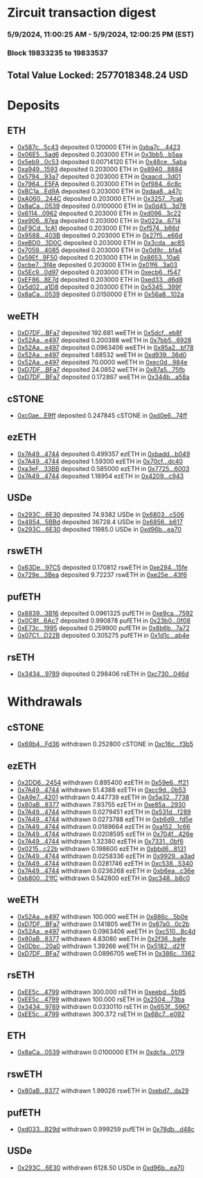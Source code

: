 # Zircuit transaction digest
### 5/9/2024, 11:00:25 AM - 5/9/2024, 12:00:25 PM (EST)
### Block 19833235 to 19833537

## Total Value Locked: 2577018348.24 USD

# Deposits
## ETH
- [0x587c...5c43](https://etherscan.io/address/0x587cdd6213b538d9Eb6B7D0932488447C5025c43) deposited 0.120000 ETH in [0xba7c...4423](https://etherscan.io/tx/0x587cdd6213b538d9Eb6B7D0932488447C5025c43)
- [0x06E5...5ad6](https://etherscan.io/address/0x06E5fC1C02Be26d0E8FeC322D0dB4F90bA285ad6) deposited 0.203000 ETH in [0x3bb5...b5aa](https://etherscan.io/tx/0x06E5fC1C02Be26d0E8FeC322D0dB4F90bA285ad6)
- [0x5eb9...0c53](https://etherscan.io/address/0x5eb90577e2d1e3E750aFb41b6223aFf2c2160c53) deposited 0.00714120 ETH in [0x48ce...5aba](https://etherscan.io/tx/0x5eb90577e2d1e3E750aFb41b6223aFf2c2160c53)
- [0xa949...1593](https://etherscan.io/address/0xa94996669eAc5111DbFb2f8E3b84C65C6B061593) deposited 0.203000 ETH in [0x8940...8884](https://etherscan.io/tx/0xa94996669eAc5111DbFb2f8E3b84C65C6B061593)
- [0x5794...93a7](https://etherscan.io/address/0x5794105D69c43F6B332570e8dA21FF14ca1093a7) deposited 0.203000 ETH in [0xaacd...3d01](https://etherscan.io/tx/0x5794105D69c43F6B332570e8dA21FF14ca1093a7)
- [0x7964...E5FA](https://etherscan.io/address/0x796469Dfb77F9957595C7F1f3d5582b0E4fBE5FA) deposited 0.203000 ETH in [0xf984...6c8c](https://etherscan.io/tx/0x796469Dfb77F9957595C7F1f3d5582b0E4fBE5FA)
- [0xBC1a...Ed9A](https://etherscan.io/address/0xBC1ab01A19676D7625e662018637C6dCF4c5Ed9A) deposited 0.203000 ETH in [0xdaa8...a47c](https://etherscan.io/tx/0xBC1ab01A19676D7625e662018637C6dCF4c5Ed9A)
- [0xA060...244C](https://etherscan.io/address/0xA060a3b7eAE841A3569aD04D4B9F6Ab63b98244C) deposited 0.203000 ETH in [0x3257...7cab](https://etherscan.io/tx/0xA060a3b7eAE841A3569aD04D4B9F6Ab63b98244C)
- [0x8aCa...0539](https://etherscan.io/address/0x8aCa490112c3Cb2856eF3B9BaFfE4FFE8DD90539) deposited 0.0100000 ETH in [0x0d45...3d78](https://etherscan.io/tx/0x8aCa490112c3Cb2856eF3B9BaFfE4FFE8DD90539)
- [0x6114...0962](https://etherscan.io/address/0x6114e0633753e3457190738467A4511FCC820962) deposited 0.203000 ETH in [0xd096...3c22](https://etherscan.io/tx/0x6114e0633753e3457190738467A4511FCC820962)
- [0xe906...87ea](https://etherscan.io/address/0xe90623CaCbD81ac820053DCc951d0ca1077087ea) deposited 0.203000 ETH in [0x022a...6714](https://etherscan.io/tx/0xe90623CaCbD81ac820053DCc951d0ca1077087ea)
- [0xF9Cd...1cA1](https://etherscan.io/address/0xF9Cd4eA3e5579a4BDf6e6a03A2FF8731b4941cA1) deposited 0.203000 ETH in [0xf574...b66d](https://etherscan.io/tx/0xF9Cd4eA3e5579a4BDf6e6a03A2FF8731b4941cA1)
- [0x9588...403B](https://etherscan.io/address/0x95884FF9094F90935A2ff01F74dcD2B027e8403B) deposited 0.203000 ETH in [0x27f5...e66d](https://etherscan.io/tx/0x95884FF9094F90935A2ff01F74dcD2B027e8403B)
- [0xeBD0...3D0C](https://etherscan.io/address/0xeBD085936b0E3BB24cbCa9bEe74cd76f2e173D0C) deposited 0.203000 ETH in [0x3cda...ac85](https://etherscan.io/tx/0xeBD085936b0E3BB24cbCa9bEe74cd76f2e173D0C)
- [0x7059...4085](https://etherscan.io/address/0x7059b5347Ba487731AECCB8A9252A50104624085) deposited 0.203000 ETH in [0x0d9c...bfa4](https://etherscan.io/tx/0x7059b5347Ba487731AECCB8A9252A50104624085)
- [0x59Ef...9F50](https://etherscan.io/address/0x59Efc0d7c8aFB3D9d6e1B76a2F7336576d659F50) deposited 0.203000 ETH in [0x8653...10a6](https://etherscan.io/tx/0x59Efc0d7c8aFB3D9d6e1B76a2F7336576d659F50)
- [0xcbe7...3f4e](https://etherscan.io/address/0xcbe7C1dE43635DBBc453e27E1CbDEB0d0F0C3f4e) deposited 0.203000 ETH in [0x01f6...3a03](https://etherscan.io/tx/0xcbe7C1dE43635DBBc453e27E1CbDEB0d0F0C3f4e)
- [0x5Ec9...0d97](https://etherscan.io/address/0x5Ec9b894320d82B2334BF64a24d17Ac062FD0d97) deposited 0.203000 ETH in [0xecb6...f547](https://etherscan.io/tx/0x5Ec9b894320d82B2334BF64a24d17Ac062FD0d97)
- [0xEF86...8E7d](https://etherscan.io/address/0xEF8693Bc4d595b32110FC14C75D0989423918E7d) deposited 0.203000 ETH in [0xed33...d6d8](https://etherscan.io/tx/0xEF8693Bc4d595b32110FC14C75D0989423918E7d)
- [0x5d02...a1D8](https://etherscan.io/address/0x5d02a23267617f892c8954c4D4Ef5cCc388aa1D8) deposited 0.203000 ETH in [0x5345...399f](https://etherscan.io/tx/0x5d02a23267617f892c8954c4D4Ef5cCc388aa1D8)
- [0x8aCa...0539](https://etherscan.io/address/0x8aCa490112c3Cb2856eF3B9BaFfE4FFE8DD90539) deposited 0.0150000 ETH in [0x56a8...102a](https://etherscan.io/tx/0x8aCa490112c3Cb2856eF3B9BaFfE4FFE8DD90539)
## weETH
- [0xD7DF...BFa7](https://etherscan.io/address/0xD7DF7E085214743530afF339aFC420c7c720BFa7) deposited 192.681 weETH in [0x5dcf...eb8f](https://etherscan.io/tx/0xD7DF7E085214743530afF339aFC420c7c720BFa7)
- [0x52Aa...e497](https://etherscan.io/address/0x52Aa899454998Be5b000Ad077a46Bbe360F4e497) deposited 0.200388 weETH in [0x7bb5...6928](https://etherscan.io/tx/0x52Aa899454998Be5b000Ad077a46Bbe360F4e497)
- [0x52Aa...e497](https://etherscan.io/address/0x52Aa899454998Be5b000Ad077a46Bbe360F4e497) deposited 0.0963406 weETH in [0x95a2...bf78](https://etherscan.io/tx/0x52Aa899454998Be5b000Ad077a46Bbe360F4e497)
- [0x52Aa...e497](https://etherscan.io/address/0x52Aa899454998Be5b000Ad077a46Bbe360F4e497) deposited 1.68532 weETH in [0xd939...36d0](https://etherscan.io/tx/0x52Aa899454998Be5b000Ad077a46Bbe360F4e497)
- [0x52Aa...e497](https://etherscan.io/address/0x52Aa899454998Be5b000Ad077a46Bbe360F4e497) deposited 70.0000 weETH in [0xec0d...984e](https://etherscan.io/tx/0x52Aa899454998Be5b000Ad077a46Bbe360F4e497)
- [0xD7DF...BFa7](https://etherscan.io/address/0xD7DF7E085214743530afF339aFC420c7c720BFa7) deposited 24.0852 weETH in [0x87a5...75fb](https://etherscan.io/tx/0xD7DF7E085214743530afF339aFC420c7c720BFa7)
- [0xD7DF...BFa7](https://etherscan.io/address/0xD7DF7E085214743530afF339aFC420c7c720BFa7) deposited 0.172867 weETH in [0x344b...a58a](https://etherscan.io/tx/0xD7DF7E085214743530afF339aFC420c7c720BFa7)
## cSTONE
- [0xc0ae...E9ff](https://etherscan.io/address/0xc0ae2ad5bFeE30d020A12436e11faBd8c5E0E9ff) deposited 0.247845 cSTONE in [0xd0e6...74ff](https://etherscan.io/tx/0xc0ae2ad5bFeE30d020A12436e11faBd8c5E0E9ff)
## ezETH
- [0x7A49...4744](https://etherscan.io/address/0x7A493Be5c2ce014cD049Bf178a1ac0Db1B434744) deposited 0.499357 ezETH in [0xbadd...b049](https://etherscan.io/tx/0x7A493Be5c2ce014cD049Bf178a1ac0Db1B434744)
- [0x7A49...4744](https://etherscan.io/address/0x7A493Be5c2ce014cD049Bf178a1ac0Db1B434744) deposited 1.59300 ezETH in [0x70cf...dc40](https://etherscan.io/tx/0x7A493Be5c2ce014cD049Bf178a1ac0Db1B434744)
- [0xa3eF...33BB](https://etherscan.io/address/0xa3eFba241686e21fD606FDd300333fd6805733BB) deposited 0.585000 ezETH in [0x7725...6003](https://etherscan.io/tx/0xa3eFba241686e21fD606FDd300333fd6805733BB)
- [0x7A49...4744](https://etherscan.io/address/0x7A493Be5c2ce014cD049Bf178a1ac0Db1B434744) deposited 1.18954 ezETH in [0x4209...c943](https://etherscan.io/tx/0x7A493Be5c2ce014cD049Bf178a1ac0Db1B434744)
## USDe
- [0x293C...6E30](https://etherscan.io/address/0x293C6937D8D82e05B01335F7B33FBA0c8e256E30) deposited 74.9382 USDe in [0x6803...c506](https://etherscan.io/tx/0x293C6937D8D82e05B01335F7B33FBA0c8e256E30)
- [0x4854...5BBd](https://etherscan.io/address/0x4854CdEbC5da8fDedF78549aF3FBad7AF6915BBd) deposited 36728.4 USDe in [0x6856...b617](https://etherscan.io/tx/0x4854CdEbC5da8fDedF78549aF3FBad7AF6915BBd)
- [0x293C...6E30](https://etherscan.io/address/0x293C6937D8D82e05B01335F7B33FBA0c8e256E30) deposited 11985.0 USDe in [0xd96b...ea70](https://etherscan.io/tx/0x293C6937D8D82e05B01335F7B33FBA0c8e256E30)
## rswETH
- [0x63De...97C5](https://etherscan.io/address/0x63De1d8D0Abf777130E816E6A55091Ed118897C5) deposited 0.170812 rswETH in [0xe294...15fe](https://etherscan.io/tx/0x63De1d8D0Abf777130E816E6A55091Ed118897C5)
- [0x729e...3Bea](https://etherscan.io/address/0x729e38136AeEF342C31CE4069B4E7648fEF63Bea) deposited 9.72237 rswETH in [0xe25e...43f6](https://etherscan.io/tx/0x729e38136AeEF342C31CE4069B4E7648fEF63Bea)
## pufETH
- [0x8839...3B16](https://etherscan.io/address/0x88397ad288500117Ed9a4B319f436078F6673B16) deposited 0.0961325 pufETH in [0xe9ca...7592](https://etherscan.io/tx/0x88397ad288500117Ed9a4B319f436078F6673B16)
- [0x0C8f...6Ac7](https://etherscan.io/address/0x0C8f0FAC463270f9d8D6fbcb52D7e3279f9B6Ac7) deposited 0.990878 pufETH in [0x23b0...0f08](https://etherscan.io/tx/0x0C8f0FAC463270f9d8D6fbcb52D7e3279f9B6Ac7)
- [0xE73c...1995](https://etherscan.io/address/0xE73cB9CBa2d97cf1B17f76fdECd3a589030C1995) deposited 0.259900 pufETH in [0x8b6b...7a72](https://etherscan.io/tx/0xE73cB9CBa2d97cf1B17f76fdECd3a589030C1995)
- [0x07C1...D22B](https://etherscan.io/address/0x07C1c35Ff15CF76dDF4f3640717998D4E01eD22B) deposited 0.305275 pufETH in [0x1d1c...ab4e](https://etherscan.io/tx/0x07C1c35Ff15CF76dDF4f3640717998D4E01eD22B)
## rsETH
- [0x3434...9789](https://etherscan.io/address/0x34349c5569e7B846c3558961552D2202760A9789) deposited 0.298406 rsETH in [0xc730...046d](https://etherscan.io/tx/0x34349c5569e7B846c3558961552D2202760A9789)
# Withdrawals
## cSTONE
- [0x69b4...Fd36](https://etherscan.io/address/0x69b4e4Fb753F90cB7A715E7DB714AC3641C5Fd36) withdrawn 0.252800 cSTONE in [0xc16c...f3b5](https://etherscan.io/tx/0x69b4e4Fb753F90cB7A715E7DB714AC3641C5Fd36)
## ezETH
- [0x2DD6...2454](https://etherscan.io/address/0x2DD6220CFF16cC4d26BAc9DFa7C222ef44982454) withdrawn 0.895400 ezETH in [0x59e6...ff21](https://etherscan.io/tx/0x2DD6220CFF16cC4d26BAc9DFa7C222ef44982454)
- [0x7A49...4744](https://etherscan.io/address/0x7A493Be5c2ce014cD049Bf178a1ac0Db1B434744) withdrawn 51.4388 ezETH in [0xcc9d...0b53](https://etherscan.io/tx/0x7A493Be5c2ce014cD049Bf178a1ac0Db1B434744)
- [0xA9e7...4201](https://etherscan.io/address/0xA9e7CF8d6C84f98e9C044cD6469De1cdF88C4201) withdrawn 0.447739 ezETH in [0x5a32...7738](https://etherscan.io/tx/0xA9e7CF8d6C84f98e9C044cD6469De1cdF88C4201)
- [0x80aB...8377](https://etherscan.io/address/0x80aBAd0c0eDC74e115d741Bcbe4C37e0dEaF8377) withdrawn 7.93755 ezETH in [0xe85a...2930](https://etherscan.io/tx/0x80aBAd0c0eDC74e115d741Bcbe4C37e0dEaF8377)
- [0x7A49...4744](https://etherscan.io/address/0x7A493Be5c2ce014cD049Bf178a1ac0Db1B434744) withdrawn 0.0279451 ezETH in [0x531d...f289](https://etherscan.io/tx/0x7A493Be5c2ce014cD049Bf178a1ac0Db1B434744)
- [0x7A49...4744](https://etherscan.io/address/0x7A493Be5c2ce014cD049Bf178a1ac0Db1B434744) withdrawn 0.0273788 ezETH in [0xb6d9...fd5e](https://etherscan.io/tx/0x7A493Be5c2ce014cD049Bf178a1ac0Db1B434744)
- [0x7A49...4744](https://etherscan.io/address/0x7A493Be5c2ce014cD049Bf178a1ac0Db1B434744) withdrawn 0.0189664 ezETH in [0xa152...1c66](https://etherscan.io/tx/0x7A493Be5c2ce014cD049Bf178a1ac0Db1B434744)
- [0x7A49...4744](https://etherscan.io/address/0x7A493Be5c2ce014cD049Bf178a1ac0Db1B434744) withdrawn 0.0208595 ezETH in [0x704f...426e](https://etherscan.io/tx/0x7A493Be5c2ce014cD049Bf178a1ac0Db1B434744)
- [0x7A49...4744](https://etherscan.io/address/0x7A493Be5c2ce014cD049Bf178a1ac0Db1B434744) withdrawn 1.32380 ezETH in [0x7331...0bf6](https://etherscan.io/tx/0x7A493Be5c2ce014cD049Bf178a1ac0Db1B434744)
- [0x0215...c22b](https://etherscan.io/address/0x021583f6D40893e18c36Bee65a83f157998ec22b) withdrawn 0.198600 ezETH in [0xbbd6...8131](https://etherscan.io/tx/0x021583f6D40893e18c36Bee65a83f157998ec22b)
- [0x7A49...4744](https://etherscan.io/address/0x7A493Be5c2ce014cD049Bf178a1ac0Db1B434744) withdrawn 0.0258336 ezETH in [0x9929...a3ad](https://etherscan.io/tx/0x7A493Be5c2ce014cD049Bf178a1ac0Db1B434744)
- [0x7A49...4744](https://etherscan.io/address/0x7A493Be5c2ce014cD049Bf178a1ac0Db1B434744) withdrawn 0.0281746 ezETH in [0xc538...5340](https://etherscan.io/tx/0x7A493Be5c2ce014cD049Bf178a1ac0Db1B434744)
- [0x7A49...4744](https://etherscan.io/address/0x7A493Be5c2ce014cD049Bf178a1ac0Db1B434744) withdrawn 0.0236268 ezETH in [0xb6ea...c36e](https://etherscan.io/tx/0x7A493Be5c2ce014cD049Bf178a1ac0Db1B434744)
- [0xb800...21fC](https://etherscan.io/address/0xb8005d5dab8210C61ab4A8699B4fE7EfE34e21fC) withdrawn 0.542800 ezETH in [0xc348...b8c0](https://etherscan.io/tx/0xb8005d5dab8210C61ab4A8699B4fE7EfE34e21fC)
## weETH
- [0x52Aa...e497](https://etherscan.io/address/0x52Aa899454998Be5b000Ad077a46Bbe360F4e497) withdrawn 100.000 weETH in [0x886c...5b0e](https://etherscan.io/tx/0x52Aa899454998Be5b000Ad077a46Bbe360F4e497)
- [0xD7DF...BFa7](https://etherscan.io/address/0xD7DF7E085214743530afF339aFC420c7c720BFa7) withdrawn 0.141805 weETH in [0x67a0...0c2b](https://etherscan.io/tx/0xD7DF7E085214743530afF339aFC420c7c720BFa7)
- [0x52Aa...e497](https://etherscan.io/address/0x52Aa899454998Be5b000Ad077a46Bbe360F4e497) withdrawn 0.0963406 weETH in [0xc510...8c4d](https://etherscan.io/tx/0x52Aa899454998Be5b000Ad077a46Bbe360F4e497)
- [0x80aB...8377](https://etherscan.io/address/0x80aBAd0c0eDC74e115d741Bcbe4C37e0dEaF8377) withdrawn 4.83080 weETH in [0x2f36...bafe](https://etherscan.io/tx/0x80aBAd0c0eDC74e115d741Bcbe4C37e0dEaF8377)
- [0x0Dbc...20a0](https://etherscan.io/address/0x0Dbc2990912d355B813706733E971c3667FC20a0) withdrawn 1.39266 weETH in [0x5182...d21f](https://etherscan.io/tx/0x0Dbc2990912d355B813706733E971c3667FC20a0)
- [0xD7DF...BFa7](https://etherscan.io/address/0xD7DF7E085214743530afF339aFC420c7c720BFa7) withdrawn 0.0896705 weETH in [0x386c...1362](https://etherscan.io/tx/0xD7DF7E085214743530afF339aFC420c7c720BFa7)
## rsETH
- [0xEE5c...4799](https://etherscan.io/address/0xEE5c571813227fe7BBeEf6fdd9F3E0592ACa4799) withdrawn 300.000 rsETH in [0xeebd...5b95](https://etherscan.io/tx/0xEE5c571813227fe7BBeEf6fdd9F3E0592ACa4799)
- [0xEE5c...4799](https://etherscan.io/address/0xEE5c571813227fe7BBeEf6fdd9F3E0592ACa4799) withdrawn 100.000 rsETH in [0x2504...73ba](https://etherscan.io/tx/0xEE5c571813227fe7BBeEf6fdd9F3E0592ACa4799)
- [0x3434...9789](https://etherscan.io/address/0x34349c5569e7B846c3558961552D2202760A9789) withdrawn 0.0330110 rsETH in [0x653f...5967](https://etherscan.io/tx/0x34349c5569e7B846c3558961552D2202760A9789)
- [0xEE5c...4799](https://etherscan.io/address/0xEE5c571813227fe7BBeEf6fdd9F3E0592ACa4799) withdrawn 300.372 rsETH in [0x68c7...e092](https://etherscan.io/tx/0xEE5c571813227fe7BBeEf6fdd9F3E0592ACa4799)
## ETH
- [0x8aCa...0539](https://etherscan.io/address/0x8aCa490112c3Cb2856eF3B9BaFfE4FFE8DD90539) withdrawn 0.0100000 ETH in [0xdcfa...0179](https://etherscan.io/tx/0x8aCa490112c3Cb2856eF3B9BaFfE4FFE8DD90539)
## rswETH
- [0x80aB...8377](https://etherscan.io/address/0x80aBAd0c0eDC74e115d741Bcbe4C37e0dEaF8377) withdrawn 1.99026 rswETH in [0xebd7...da29](https://etherscan.io/tx/0x80aBAd0c0eDC74e115d741Bcbe4C37e0dEaF8377)
## pufETH
- [0xd033...B29d](https://etherscan.io/address/0xd0334AEa2767cC326B4500F5bA6B8d544F48B29d) withdrawn 0.999259 pufETH in [0x78db...d48c](https://etherscan.io/tx/0xd0334AEa2767cC326B4500F5bA6B8d544F48B29d)
## USDe
- [0x293C...6E30](https://etherscan.io/address/0x293C6937D8D82e05B01335F7B33FBA0c8e256E30) withdrawn 6128.50 USDe in [0xd96b...ea70](https://etherscan.io/tx/0x293C6937D8D82e05B01335F7B33FBA0c8e256E30)
